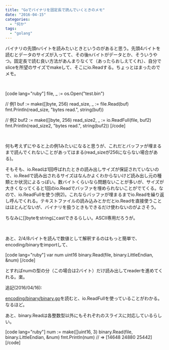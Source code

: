 ```yaml
---
title: "Goでバイナリを固定長で読んでいくときのメモ"
date: "2016-04-15"
categories: 
  - "何か"
tags: 
  - "golang"
---
```


バイナリの先頭nバイトを読みたいときというのがあると思う。先頭4バイトを読むとデータのサイズが入ってて、その後nバイトがデータとか、そういうやつ。固定長で読む良い方法があんまりなくて（あったらおしえてくれ）、自分でsliceを所望のサイズでmakeして、そこにio.Readする。ちょっとはまったのでメモ。

 

\[code lang="ruby"\] file, \_ := os.Open("test.bin")

// 例1 buf := make(\[\]byte, 256) read\_size, \_ := file.Read(buf) fmt.Println(read\_size, "bytes read.", string(buf))

// 例2 buf2 := make(\[\]byte, 256) read\_size2, \_ := io.ReadFull(file, buf2) fmt.Println(read\_size2, "bytes read.", string(buf2)) \[/code\]

 

何も考えずにやると上の例1みたいになると思うが、これだとバッファが埋まるまで読んでくれないことがあってはまる(read\_sizeが256にならない場合がある)。

そもそも、io.Readは1回呼ばれたときの読み出しサイズが保証されていないので、io.Readで読み出されるサイズはなんかよくわからないけど読み出し元の種類とか状況によるっぽい。数バイトくらいなら問題ないことが多いが、サイズが大きくなってくると1回のio.Readでバッファを埋められないことがでてくる。なので、io.ReadFullを使う(例2)。これならバッファが埋まるまでio.Readを繰り返し呼んでくれる。テキストファイルの読み込みとかだとio.Readを直接使うことはほとんどないが、バイナリを扱うときもできるだけ使わないのがよさそう。

ちなみに\[\]byteをstringにcastできるらしい。ASCII専用だろうが。

 

あと、2/4/8バイトを読んで数値として解釈するのはもっと簡単で、encoding/binaryをimportして、

\[code lang="ruby"\] var num uint16 binary.Read(file, binary.LittleEndian, &num) \[/code\]

とすればnumの型の分（この場合は2バイト）だけ読み出してreaderを進めてくれる。楽。

追記(2016/04/16):

[encoding/binary/binary.go](https://golang.org/src/encoding/binary/binary.go)を読むと、io.ReadFullを使っていることがわかる。なるほど。

あと、binary.Readは各整数型以外にもそれぞれのスライスに対応しているらしい。

\[code lang="ruby"\] num := make(\[\]uint16, 3) binary.Read(file, binary.LittleEndian, &num) fmt.Println(num) // => \[14648 24880 25442\] \[/code\]
